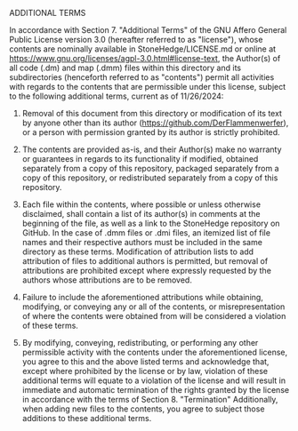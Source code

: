 ADDITIONAL TERMS

In accordance with Section 7. "Additional Terms" of the GNU Affero General Public License version 3.0 (hereafter referred to as "license"), whose contents are nominally available in StoneHedge/LICENSE.md or online at https://www.gnu.org/licenses/agpl-3.0.html#license-text, the Author(s) of all code (.dm) and map (.dmm) files within this directory and its subdirectories (henceforth referred to as "contents") permit all activities with regards to the contents that are permissible under this license, subject to the following additional terms, current as of 11/26/2024:

1. Removal of this document from this directory or modification of its text by anyone other than its author (https://github.com/DerFlammenwerfer), or a person with permission granted by its author is strictly prohibited.

2. The contents are provided as-is, and their Author(s) make no warranty or guarantees in regards to its functionality if modified, obtained separately from a copy of this repository, packaged separately from a copy of this repository, or redistributed separately from a copy of this repository.

3. Each file within the contents, where possible or unless otherwise disclaimed, shall contain a list of its author(s) in comments at the beginning of the file, as well as a link to the StoneHedge repository on GitHub. In the case of .dmm files or .dmi files, an itemized list of file names and their respective authors must be included in the same directory as these terms. Modification of attribution lists to add attribution of files to additional authors is permitted, but removal of attributions are prohibited except where expressly requested by the authors whose attributions are to be removed.

4. Failure to include the aforementioned attributions while obtaining, modifying, or conveying any or all of the contents, or misrepresentation of where the contents were obtained from will be considered a violation of these terms.

5. By modifying, conveying, redistributing, or performing any other permissible activity with the contents under the aforementioned license, you agree to this and the above listed terms and acknowledge that, except where prohibited by the license or by law, violation of these additional terms will equate to a violation of the license and will result in immediate and automatic termination of the rights granted by the license in accordance with the terms of Section 8. "Termination" Additionally, when adding new files to the contents, you agree to subject those additions to these additional terms.